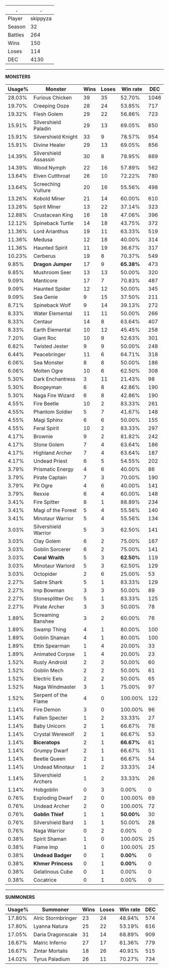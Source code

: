 .|.
|-|-
Player|skippyza
Season|32
Battles|264
Wins|150
Loses|114
DEC|4130

---
**MONSTERS**

Usage%|Monster|Wins|Loses|Win rate|DEC|
-|-|-|-|-|-|
28.03%|Furious Chicken|39|35|52.70%|1046|
19.70%|Creeping Ooze|28|24|53.85%|717|
19.32%|Flesh Golem|29|22|56.86%|723|
15.91%|Silvershield Paladin|29|13|69.05%|850|
15.91%|Silvershield Knight|33|9|78.57%|954|
15.91%|Divine Healer|29|13|69.05%|856|
14.39%|Silvershield Assassin|30|8|78.95%|869|
14.39%|Wood Nymph|22|16|57.89%|562|
13.64%|Elven Cutthroat|26|10|72.22%|780|
13.64%|Screeching Vulture|20|16|55.56%|498|
13.26%|Kobold Miner|21|14|60.00%|610|
13.26%|Spirit Miner|13|22|37.14%|323|
12.88%|Crustacean King|16|18|47.06%|396|
12.12%|Spineback Turtle|14|18|43.75%|372|
11.36%|Lord Arianthus|19|11|63.33%|519|
11.36%|Medusa|12|18|40.00%|314|
11.36%|Haunted Spirit|11|19|36.67%|317|
10.23%|Cerberus|19|8|70.37%|549|
9.85%|**Dragon Jumper**|17|9|**65.38%**|473|
9.85%|Mushroom Seer|13|13|50.00%|320|
9.09%|Manticore|17|7|70.83%|487|
9.09%|Haunted Spider|12|12|50.00%|345|
9.09%|Sea Genie|9|15|37.50%|211|
8.71%|Spineback Wolf|9|14|39.13%|272|
8.33%|Water Elemental|11|11|50.00%|266|
8.33%|Centaur|14|8|63.64%|407|
8.33%|Earth Elemental|10|12|45.45%|258|
7.20%|Giant Roc|10|9|52.63%|301|
6.82%|Twisted Jester|9|9|50.00%|248|
6.44%|Peacebringer|11|6|64.71%|318|
6.06%|Sea Monster|8|8|50.00%|186|
6.06%|Molten Ogre|10|6|62.50%|308|
5.30%|Dark Enchantress|3|11|21.43%|98|
5.30%|Boogeyman|6|8|42.86%|190|
5.30%|Naga Fire Wizard|6|8|42.86%|190|
4.55%|Fire Beetle|10|2|83.33%|261|
4.55%|Phantom Soldier|5|7|41.67%|148|
4.55%|Magi Sphinx|6|6|50.00%|155|
4.55%|Feral Spirit|10|2|83.33%|297|
4.17%|Brownie|9|2|81.82%|242|
4.17%|Stone Golem|7|4|63.64%|186|
4.17%|Highland Archer|7|4|63.64%|187|
4.17%|Undead Priest|6|5|54.55%|202|
3.79%|Prismatic Energy|4|6|40.00%|86|
3.79%|Pirate Captain|7|3|70.00%|190|
3.79%|Pit Ogre|4|6|40.00%|141|
3.79%|Rexxie|6|4|60.00%|148|
3.41%|Fire Spitter|8|1|88.89%|234|
3.41%|Magi of the Forest|5|4|55.56%|140|
3.41%|Minotaur Warrior|5|4|55.56%|134|
3.03%|Silvershield Warrior|5|3|62.50%|141|
3.03%|Clay Golem|6|2|75.00%|167|
3.03%|Goblin Sorcerer|6|2|75.00%|141|
3.03%|**Coral Wraith**|5|3|**62.50%**|119|
3.03%|Minotaur Warlord|5|3|62.50%|129|
3.03%|Octopider|2|6|25.00%|53|
2.27%|Sabre Shark|5|1|83.33%|129|
2.27%|Imp Bowman|3|3|50.00%|89|
2.27%|Stonesplitter Orc|5|1|83.33%|125|
2.27%|Pirate Archer|3|3|50.00%|78|
1.89%|Screaming Banshee|3|2|60.00%|76|
1.89%|Swamp Thing|4|1|80.00%|100|
1.89%|Goblin Shaman|4|1|80.00%|100|
1.89%|Ettin Spearman|1|4|20.00%|33|
1.89%|Animated Corpse|1|4|20.00%|23|
1.52%|Rusty Android|2|2|50.00%|60|
1.52%|Goblin Mech|2|2|50.00%|61|
1.52%|Electric Eels|2|2|50.00%|65|
1.52%|Naga Windmaster|3|1|75.00%|97|
1.52%|Serpent of the Flame|4|0|100.00%|122|
1.14%|Fire Demon|3|0|100.00%|96|
1.14%|Fallen Specter|1|2|33.33%|27|
1.14%|Baby Unicorn|2|1|66.67%|76|
1.14%|Crystal Werewolf|2|1|66.67%|53|
1.14%|**Biceratops**|2|1|**66.67%**|61|
1.14%|Grumpy Dwarf|2|1|66.67%|51|
1.14%|Beetle Queen|2|1|66.67%|54|
1.14%|Undead Minotaur|1|2|33.33%|24|
1.14%|Silvershield Archers|1|2|33.33%|26|
1.14%|Hobgoblin|0|3|0.00%|0|
0.76%|Exploding Dwarf|2|0|100.00%|69|
0.76%|Undead Archer|2|0|100.00%|72|
0.76%|**Goblin Thief**|1|1|**50.00%**|30|
0.76%|Silvershield Bard|1|1|50.00%|28|
0.76%|Naga Warrior|0|2|0.00%|0|
0.38%|Spirit Shaman|1|0|100.00%|25|
0.38%|Flame Imp|1|0|100.00%|25|
0.38%|**Undead Badger**|0|1|**0.00%**|0|
0.38%|**Khmer Princess**|0|1|**0.00%**|0|
0.38%|Gelatinous Cube|0|1|0.00%|0|
0.38%|Cocatrice|0|1|0.00%|0|

---
**SUMMONERS**

Usage%|Summoner|Wins|Loses|Win rate|DEC|
-|-|-|-|-|-|
17.80%|Alric Stormbringer|23|24|48.94%|574|
17.80%|Lyanna Natura|25|22|53.19%|616|
17.05%|Daria Dragonscale|31|14|68.89%|909|
16.67%|Malric Inferno|27|17|61.36%|779|
16.67%|Zintar Mortalis|18|26|40.91%|515|
14.02%|Tyrus Paladium|26|11|70.27%|734|
